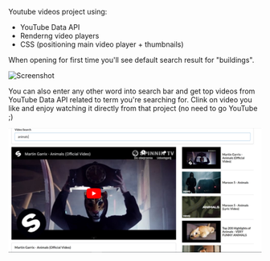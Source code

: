 Youtube videos project using:

* YouTube Data API
* Renderng video players
* CSS (positioning main video player + thumbnails)

When opening for first time you'll see default search result for "buildings". 

![Screenshot](youtube.PNG)

  
  
You can also enter any other word into search bar and get top videos from YouTube Data API related to term you're searching for. Clink on video you like and enjoy watching it directly from that project (no need to go YouTube ;)  

![Screenshot](youtube2.PNG)
